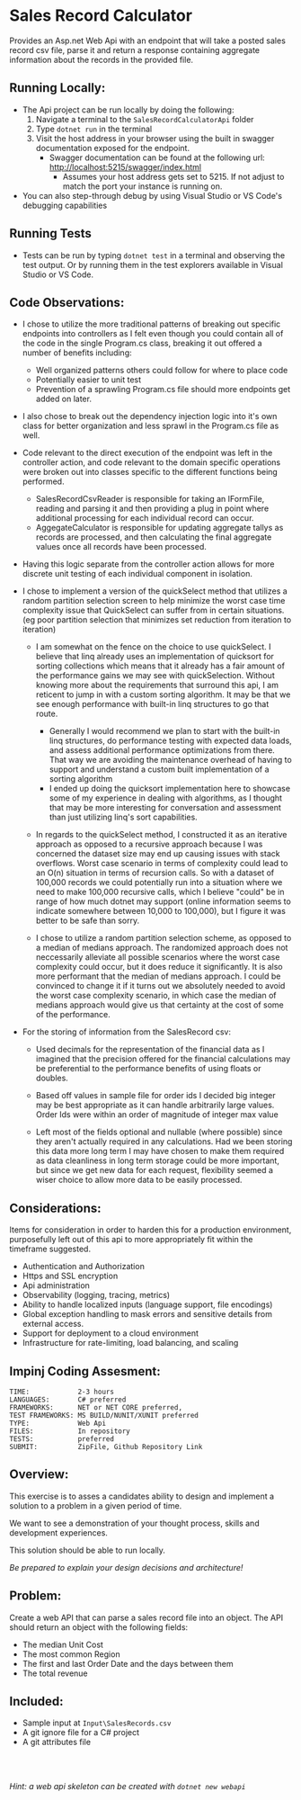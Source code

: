 # Sales Record Calculator
Provides an Asp.net Web Api with an endpoint that will take a posted sales record csv file, parse it and return a response containing aggregate information about the records in the provided file.

## Running Locally:
* The Api project can be run locally by doing the following:
    1. Navigate a terminal to the `SalesRecordCalculatorApi` folder 
    1. Type `dotnet run` in the terminal
    1. Visit the host address in your browser using the built in swagger documentation exposed for the endpoint.     
        * Swagger documentation can be found at the following url: [http://localhost:5215/swagger/index.html](http://localhost:5215/swagger/index.html)
            * Assumes your host address gets set to 5215. If not adjust to match the port your instance is running on.
* You can also step-through debug by using Visual Studio or VS Code's debugging capabilities

## Running Tests
* Tests can be run by typing `dotnet test` in a terminal and observing the test output. Or by running them in the test explorers available in Visual Studio or VS Code.


## Code Observations:
* I chose to utilize the more traditional patterns of breaking out specific endpoints into controllers as I felt even though you could contain all of the code in the single Program.cs class, breaking it out offered a number of benefits including:
    * Well organized patterns others could follow for where to place code
    * Potentially easier to unit test
    * Prevention of a sprawling Program.cs file should more endpoints get added on later. 
* I also chose to break out the dependency injection logic into it's own class for better organization and less sprawl in the Program.cs file as well.
* Code relevant to the direct execution of the endpoint was left in the controller action, and code relevant to the domain specific operations were broken out into classes specific to the different functions being performed. 
    * SalesRecordCsvReader is responsible for taking an IFormFile, reading and parsing it and then providing a plug in point where additional processing for each individual record can occur.
    * AggegateCalculator is responsible for updating aggregate tallys as records are processed, and then calculating the final aggregate values once all records have been processed. 
* Having this logic separate from the controller action allows for more discrete unit testing of each individual component in isolation.
* I chose to implement a version of the quickSelect method that utilizes a random partition selection screen to help minimize the worst case time complexity issue that QuickSelect can suffer from in certain situations. (eg poor partition selection that minimizes set reduction from iteration to iteration)
    * I am somewhat on the fence on the choice to use quickSelect. I believe that linq already uses an implementation of quicksort for sorting collections which means that it already has a fair amount of the performance gains we may see with quickSelection. Without knowing more about the requirements that surround this api, I am reticent to jump in with a custom sorting algorithm. It may be that we see enough performance with built-in linq structures to go that route. 
        * Generally I would recommend we plan to start with the built-in linq structures, do performance testing with expected data loads, and assess additional performance optimizations from there. That way we are avoiding the maintenance overhead of having to support and understand a custom built implementation of a sorting algorithm
        * I ended up doing the quicksort implementation here to showcase some of my experience in dealing with algorithms, as I thought that may be more interesting for conversation and assessment than just utilizing linq's sort capabilities.
    
    * In regards to the quickSelect method, I constructed it as an iterative approach as opposed to a recursive approach because I was concerned the dataset size may end up causing issues with stack overflows. Worst case scenario in terms of complexity could lead to an O(n) situation in terms of recursion calls. So with a dataset of 100,000 records we could potentially run into a situation where we need to make 100,000 recursive calls, which I believe "could" be in range of how much dotnet may support (online information seems to indicate somewhere between 10,000 to 100,000), but I figure it was better to be safe than sorry. 
    
    * I chose to utilize a random partition selection scheme, as opposed to a median of medians approach. The randomized approach does not neccessarily alleviate all possible scenarios where the worst case complexity could occur, but it does reduce it significantly. It is also more performant that the median of medians approach. I could be convinced to change it if it turns out we absolutely needed to avoid the worst case complexity scenario, in which case the median of medians approach would give us that certainty at the cost of some of the performance.

* For the storing of information from the SalesRecord csv:
    * Used decimals for the representation of the financial data as I imagined that the precision offered for the financial calculations may be preferential to the performance benefits of using floats or doubles.

    * Based off values in sample file for order ids I decided big integer may be best appropriate as it can handle arbitrarily large values. Order Ids were within an order of magnitude of integer max value

    * Left most of the fields optional and nullable (where possible) since they aren't actually required in any calculations. Had we been storing this data more long term I may have chosen to make them required as data cleanliness in long term storage could be more important, but since we get new data for each request, flexibility seemed a wiser choice to allow more data to be easily processed.


## Considerations:
Items for consideration in order to harden this for a production environment, purposefully left out of this api to more appropriately fit within the timeframe suggested.
* Authentication and Authorization
* Https and SSL encryption
* Api administration
* Observability (logging, tracing, metrics)
* Ability to handle localized inputs (language support, file encodings)
* Global exception handling to mask errors and sensitive details from external access. 
* Support for deployment to a cloud environment
* Infrastructure for rate-limiting, load balancing, and scaling



## Impinj Coding Assesment:

```
TIME:            2-3 hours
LANGUAGES:       C# preferred
FRAMEWORKS:      NET or NET CORE preferred,
TEST FRAMEWORKS: MS BUILD/NUNIT/XUNIT preferred
TYPE:            Web Api
FILES:           In repository
TESTS:           preferred
SUBMIT:          ZipFile, Github Repository Link
```

## Overview:
This exercise is to asses a candidates ability to design and implement a solution to a problem in a given period of time.

We want to see a demonstration of your thought process, skills and development experiences.

This solution should be able to run locally.

_Be prepared to explain your design decisions and architecture!_


## Problem:
Create a web API that can parse a sales record file into an object. The API should return an object with the following fields:
* The median Unit Cost
* The most common Region
* The first and last Order Date and the days between them
* The total revenue


## Included:
* Sample input at `Input\SalesRecords.csv`
* A git ignore file for a C# project
* A git attributes file

<br></br>

_Hint: a web api skeleton can be created with `dotnet new webapi`_
